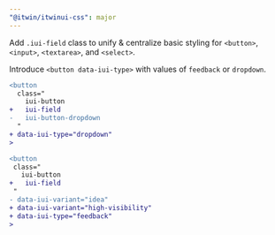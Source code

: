 ```yaml
---
"@itwin/itwinui-css": major
---
```


Add `.iui-field` class to unify & centralize basic styling for `<button>`, `<input>`, `<textarea>`, and `<select>`.

Introduce `<button data-iui-type>` with values of `feedback` or `dropdown`.

```diff
<button
  class="
    iui-button
+   iui-field
-   iui-button-dropdown
  "
+ data-iui-type="dropdown"
>
 ```

 ```diff
<button
  class="
    iui-button
+   iui-field
  "
- data-iui-variant="idea"
+ data-iui-variant="high-visibility"
+ data-iui-type="feedback"
>
 ```
